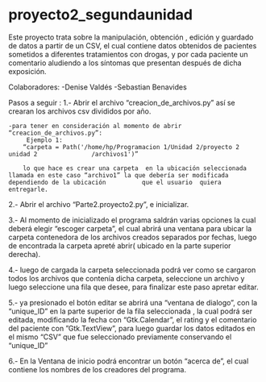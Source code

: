 # proyecto2_segundaunidad

Este proyecto trata sobre la manipulación, obtención , edición y  guardado  de datos  a partir de un CSV, el cual contiene datos obtenidos de pacientes sometidos a diferentes tratamientos con drogas, y por cada paciente un comentario aludiendo a los síntomas que presentan después de dicha exposición.

Colaboradores:
              -Denise Valdés 
              -Sebastian Benavides


Pasos a seguir :
1.-  Abrir  el archivo  “creacion_de_archivos.py” así se crearan los archivos csv divididos por año.

	-para tener en consideración al momento de abrir “creacion_de_archivos.py”: 
		 Ejemplo 1:
		“carpeta = Path('/home/hp/Programacion 1/Unidad 2/proyecto 2 unidad 2				/archivos1')”  

		lo que hace es crear una carpeta  en la ubicación seleccionada  llamada en este caso “archivo1” la que debería ser modificada  dependiendo de la ubicación 			que el usuario 	quiera entregarle.

2.-  Abrir  el archivo “Parte2.proyecto2.py”, e inicializar.  

3.-  Al momento de inicializado el programa saldrán varias opciones la cual deberá elegir “escoger carpeta”, el cual  abrirá una ventana para ubicar  la carpeta contenedora de los archivos creados separados por fechas, luego de encontrada la carpeta apreté abrir( ubicado en la parte superior derecha).

4.- luego de cargada la carpeta seleccionada podrá ver como se cargaron todos los archivos que contenía dicha carpeta, seleccione un archivo y luego seleccione una fila que desee, para finalizar este paso apretar editar.

5.- ya presionado el botón editar se abrirá una “ventana de dialogo”, con la “unique_ID” en la parte superior de la fila seleccionada , la cual podrá ser editada, modificando la fecha con “Gtk.Calendar”, el rating y el comentario del paciente con ”Gtk.TextView”, para luego guardar los datos editados en el mismo “CSV” que fue  seleccionado previamente conservando el “unique_ID”

6.- En la Ventana de inicio podrá encontrar  un botón “acerca de”, el cual contiene los nombres de los creadores del programa.
